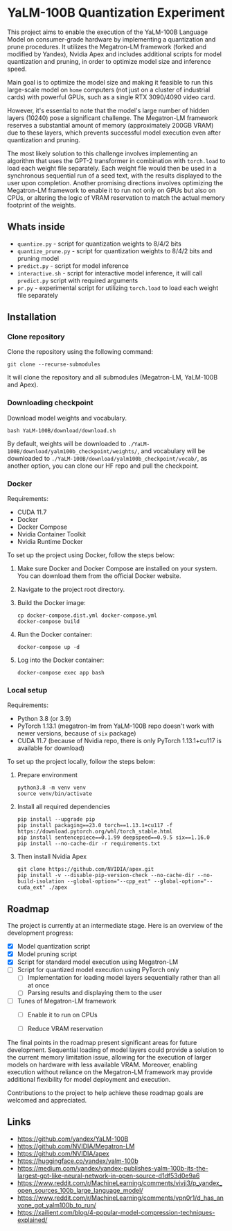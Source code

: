 # YaLM-100B Quantization Experiment

This project aims to enable the execution of the YaLM-100B Language Model on consumer-grade hardware by implementing a
quantization and prune procedures. It utilizes the Megatron-LM framework (forked and modified by Yandex), Nvidia Apex
and includes additional scripts for model quantization and pruning, in order to optimize model size and inference speed.

Main goal is to optimize the model size and making it feasible to run this large-scale model on `home` computers (not
just on a cluster of industrial cards) with powerful GPUs, such as a single RTX 3090/4090 video card.

However, it's essential to note that the model's large number of hidden layers (10240) pose a significant challenge. The
Megatron-LM framework reserves a substantial amount of memory (approximately 200GB VRAM) due to these layers, which
prevents successful model execution even after quantization and pruning.

The most likely solution to this challenge involves implementing an algorithm that uses the GPT-2 transformer in
combination with `torch.load` to load each weight file separately. Each weight file would then be used in a synchronous
sequential run of a seed text, with the results displayed to the user upon completion. Another promising directions
involves optimizing the Megatron-LM framework to enable it to run not only on GPUs but also on CPUs, or altering the
logic of VRAM reservation to match the actual memory footprint of the weights.

## Whats inside

* `quantize.py` - script for quantization weights to 8/4/2 bits
* `quantize_prune.py` - script for quantization weights to 8/4/2 bits and pruning model
* `predict.py` - script for model inference
* `interactive.sh` - script for interactive model inference, it will call `predict.py` script with required arguments
* `pr.py` - experimental script for utilizing `torch.load` to load each weight file separately

## Installation

### Clone repository

Clone the repository using the following command:

```shell
git clone --recurse-submodules
``` 

It will clone the repository and all submodules (Megatron-LM, YaLM-100B and Apex).

### Downloading checkpoint

Download model weights and vocabulary.

```shell
bash YaLM-100B/download/download.sh
```

By default, weights will be downloaded to `./YaLM-100B/download/yalm100b_checkpoint/weights/`, and vocabulary will be
downloaded to `./YaLM-100B/download/yalm100b_checkpoint/vocab/`, as another option, you can clone our HF repo and pull
the checkpoint.

### Docker

Requirements:

* CUDA 11.7
* Docker
* Docker Compose
* Nvidia Container Toolkit
* Nvidia Runtime Docker

To set up the project using Docker, follow the steps below:

1. Make sure Docker and Docker Compose are installed on your system. You can download them from the official Docker
   website.
2. Navigate to the project root directory.
3. Build the Docker image:

    ```shell
    cp docker-compose.dist.yml docker-compose.yml 
    docker-compose build
    ```

4. Run the Docker container:

   ```shell
   docker-compose up -d
   ```

5. Log into the Docker container:

   ```shell
   docker-compose exec app bash
   ```

### Local setup

Requirements:

* Python 3.8 (or 3.9)
* PyTorch 1.13.1 (megatron-lm from YaLM-100B repo doesn't work with newer versions, because of `six` package)
* CUDA 11.7 (because of Nvidia repo, there is only PyTorch 1.13.1+cu117 is available for download)

To set up the project locally, follow the steps below:

1. Prepare environment

   ```shell
   python3.8 -m venv venv
   source venv/bin/activate
   ```

2. Install all required dependencies

   ```shell
   pip install --upgrade pip
   pip install packaging==23.0 torch==1.13.1+cu117 -f https://download.pytorch.org/whl/torch_stable.html
   pip install sentencepiece==0.1.99 deepspeed==0.9.5 six==1.16.0
   pip install --no-cache-dir -r requirements.txt
   ```

3. Then install Nvidia Apex

   ```shell
   git clone https://github.com/NVIDIA/apex.git
   pip install -v --disable-pip-version-check --no-cache-dir --no-build-isolation --global-option="--cpp_ext" --global-option="--cuda_ext" ./apex
   ```

## Roadmap

The project is currently at an intermediate stage. Here is an overview of the development progress:

* [x] Model quantization script
* [x] Model pruning script
* [x] Script for standard model execution using Megatron-LM
* [ ] Script for quantized model execution using PyTorch only
  * [ ] Implementation for loading model layers sequentially rather than all at once
  * [ ] Parsing results and displaying them to the user
* [ ] Tunes of Megatron-LM framework
  * [ ] Enable it to run on CPUs

  * [ ] Reduce VRAM reservation

The final points in the roadmap present significant areas for future development. Sequential loading of model layers
could provide a solution to the current memory limitation issue, allowing for the execution of larger models on hardware
with less available VRAM. Moreover, enabling execution without reliance on the Megatron-LM framework may provide
additional flexibility for model deployment and execution.

Contributions to the project to help achieve these roadmap goals are welcomed and appreciated.

## Links

* https://github.com/yandex/YaLM-100B
* https://github.com/NVIDIA/Megatron-LM
* https://github.com/NVIDIA/apex
* https://huggingface.co/yandex/yalm-100b
* https://medium.com/yandex/yandex-publishes-yalm-100b-its-the-largest-gpt-like-neural-network-in-open-source-d1df53d0e9a6
* https://www.reddit.com/r/MachineLearning/comments/vivji3/p_yandex_open_sources_100b_large_language_model/
* https://www.reddit.com/r/MachineLearning/comments/vpn0r1/d_has_anyone_got_yalm100b_to_run/
* https://xailient.com/blog/4-popular-model-compression-techniques-explained/
